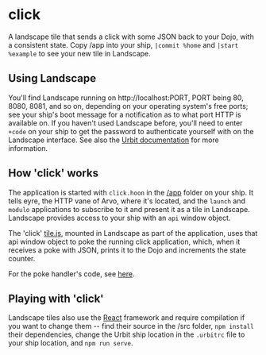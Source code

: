 # click

A landscape tile that sends a click with some JSON back to your Dojo, with a consistent state. Copy /app into your ship, `|commit %home` and `|start %example` to see your new tile in Landscape.

## Using Landscape

You'll find Landscape running on http://localhost:PORT, PORT being 80, 8080, 8081,
and so on, depending on your operating system's free ports; see your ship's boot message
for a notification as to what port HTTP is available on. If you haven't used
Landscape before, you'll need to enter `+code` on your ship to get the password
to authenticate yourself with on the Landscape interface. 
See also the [Urbit documentation](https://urbit.org/docs/getting-started/booting-a-ship/#using-landscape)
for more information.

## How 'click' works

The application is started with `click.hoon` in the [/app](app) folder on your ship.
It tells eyre, the HTTP vane of Arvo, where it's located, and the `launch` and `modulo`
applications to subscribe to it and present it as a tile in Landscape. Landscape provides
access to your ship with an `api` window object.

The 'click' [tile.js](src/tile/tile.js), mounted in Landscape as part of the application, 
uses that api window object to poke the running click application, which, when it receives
a poke with JSON, prints it to the Dojo and increments the state counter.

For the poke handler's code, see [here](app/click.hoon#L50).

## Playing with 'click'

Landscape tiles also use the [React](https://reactjs.org/) framework and require 
compilation if you want to change them -- find their source in the /src folder, 
`npm install` their dependencies, change the Urbit ship location in the `.urbitrc` file to your ship location, and `npm run serve`.

